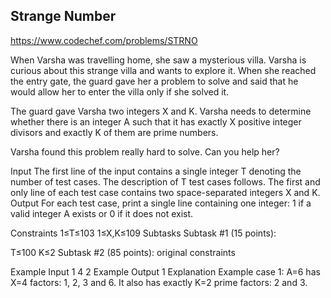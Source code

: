 ## Strange Number

https://www.codechef.com/problems/STRNO

When Varsha was travelling home, she saw a mysterious villa. Varsha is curious about this strange villa and wants to explore it. When she reached the entry gate, the guard gave her a problem to solve and said that he would allow her to enter the villa only if she solved it.

The guard gave Varsha two integers X and K. Varsha needs to determine whether there is an integer A such that it has exactly X positive integer divisors and exactly K of them are prime numbers.

Varsha found this problem really hard to solve. Can you help her?

Input
The first line of the input contains a single integer T denoting the number of test cases. The description of T test cases follows.
The first and only line of each test case contains two space-separated integers X and K.
Output
For each test case, print a single line containing one integer: 1 if a valid integer A exists or 0 if it does not exist.

Constraints
1≤T≤103
1≤X,K≤109
Subtasks
Subtask #1 (15 points):

T≤100
K≤2
Subtask #2 (85 points): original constraints

Example Input
1
4 2
Example Output
1
Explanation
Example case 1: A=6 has X=4 factors: 1, 2, 3 and 6. It also has exactly K=2 prime factors: 2 and 3.

